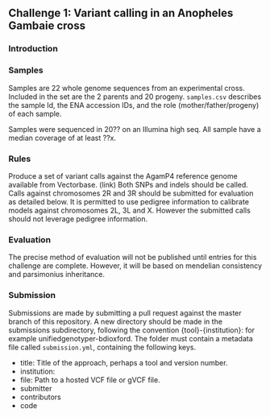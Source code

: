 ## Challenge 1: Variant calling in an Anopheles Gambaie cross

### Introduction



### Samples

Samples are 22 whole genome sequences from an experimental cross. Included in the set are the 2 parents and 20 progeny.
`samples.csv` describes the sample Id, the ENA accession IDs, and the role (mother/father/progeny) of each sample.

Samples were sequenced in 20?? on an Illumina high seq. All sample have a median coverage of at least ??x.


### Rules

Produce a set of variant calls against the AgamP4 reference genome available from Vectorbase. (link)
Both SNPs and indels should be called.
Calls against chromosomes 2R and 3R should be submitted for evaluation as detailed below.
It is permitted to use pedigree information to calibrate models against chromosomes 2L, 3L and X.
However the submitted calls should not leverage pedigree information.


### Evaluation

The precise method of evaluation will not be published until entries for this challenge are complete. 
However, it will be based on mendelian consistency and parsimonius inheritance.

### Submission

Submissions are made by submitting a pull request against the master branch of this repository.
A new directory should be made in the submissions subdirectory, following the convention {tool}-{institution}: for example unifiedgenotyper-bdioxford.
The folder must contain a metadata file called `submission.yml`, containing the following keys.

 - title: Title of the approach, perhaps a tool and version number.
 - institution: 
 - file: Path to a hosted VCF file or gVCF file.
 - submitter
 - contributors
 - code
